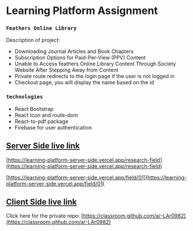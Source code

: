 # Learning Platform Assignment

### `Feathers Online Library`

Description of project:
* Downloading Journal Articles and Book Chapters
* Subscription Options for Paid-Per-View (PPV) Content
* Unable to Access feathers Online Library Content Through Society Website After Stepping Away from Content
* Private route redirects to the login page if the user is not logged in
* Checkout page, you will display the name based on the id

### `technologies`

* React Bootstrap
* React Icon and route-dom
* React-to-pdf package
* Firebase for user authentication

## [Server Side live link](https://learning-platform-server-side.vercel.app)
[https://learning-platform-server-side.vercel.app/research-field](https://learning-platform-server-side.vercel.app/research-field)

[https://learning-platform-server-side.vercel.app/field/01](https://learning-platform-server-side.vercel.app/field/01)

## [Client Side live link](https://classroom.github.com/a/-LAr0982)
Click here for the private repo: [https://classroom.github.com/a/-LAr0982](https://classroom.github.com/a/-LAr0982)